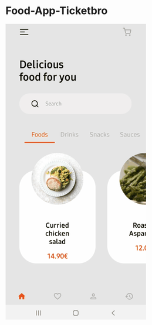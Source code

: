 # Food-App-Ticketbro

![grab-landing-page](https://github.com/MoatezNG/Food-App-Ticketbro/blob/main/Ticket-Bro-Food-App.gif)
